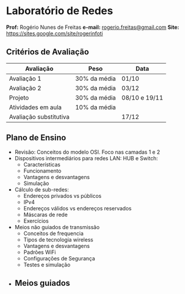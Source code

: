 # Laboratório de Redes
**Prof:** Rogério Nunes de Freitas
**e-mail:** rogerio.freitas@gmail.com
**Site:** https://sites.google.com/site/rogerinfoti


## Critérios de Avaliação

| Avaliação | Peso | Data
|--|--|--|
| Avaliação 1 | 30% da média | 01/10 |
| Avaliação 2 | 30% da média | 03/12 |
|  Projeto | 30% da média | 08/10 e 19/11 |
| Atividades em aula | 10% da média |  |
| Avaliação substitutiva |  | 17/12 |


## Plano de Ensino
- Revisão: Conceitos do modelo OSI. Foco nas camadas 1 e 2
- Dispositivos intermediários para redes LAN: HUB e Switch:
	- Características
	- Funcionamento
	- Vantagens e desvantagens
	- Simulação
- Cálculo de sub-redes:
	- Endereços privados vs públicos
	- IPv4
	- Endereços válidos vs endereços reservados
	- Máscaras de rede
	- Exercícios
- Meios não guiados de transmissão
	- Conceitos de frequencia
	- Tipos de tecnologia wireless
	- Vantagens e desvantagens
	- Padrões WiFi
	- Configurações de Segurança
	- Testes e simulação
- Meios guiados
	- 
<!--stackedit_data:
eyJoaXN0b3J5IjpbOTQ2NTUwNjczXX0=
-->